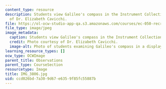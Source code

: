 ```yaml
---
content_type: resource
description: Students view Galileo's compass in the Instrument Collection. Photo courtesy
  of Dr. Elizabeth Cavicchi.
file: https://ol-ocw-studio-app-qa.s3.amazonaws.com/courses/ec-050-recreate-experiments-from-history-inform-the-future-from-the-past-galileo-january-iap-2010/ccd026bd7a309d67e6359f85fc55887b_IMG_3806.jpg
file_type: image/jpeg
image_metadata:
  caption: Students view Galileo's compass in the Instrument Collection.
  credit: Photo courtesy of Dr. Elizabeth Cavicchi.
  image-alt: Photo of students examining Galileo's compass in a display.
learning_resource_types: []
ocw_type: OCWImage
parent_title: Observations
parent_type: CourseSection
resourcetype: Image
title: IMG_3806.jpg
uid: ccd026bd-7a30-9d67-e635-9f85fc55887b
---
```

